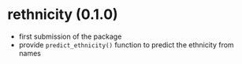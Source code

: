 # rethnicity (0.1.0)
* first submission of the package
* provide `predict_ethnicity()` function to predict the ethnicity from names
